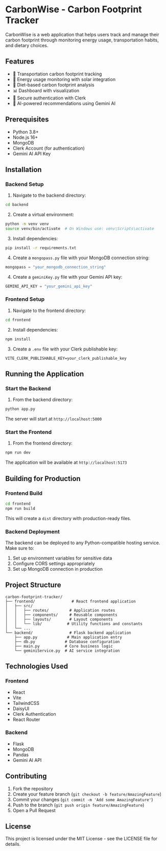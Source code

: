 # CarbonWise - Carbon Footprint Tracker

CarbonWise is a web application that helps users track and manage their carbon footprint through monitoring energy usage, transportation habits, and dietary choices.

## Features

- 🚗 Transportation carbon footprint tracking
- 🔋 Energy usage monitoring with solar integration
- 🥗 Diet-based carbon footprint analysis
- 📊 Dashboard with visualization
- 🔐 Secure authentication with Clerk
- 🤖 AI-powered recommendations using Gemini AI

## Prerequisites

- Python 3.8+
- Node.js 16+
- MongoDB
- Clerk Account (for authentication)
- Gemini AI API Key

## Installation

### Backend Setup

1. Navigate to the backend directory:

```bash
cd backend
```

2. Create a virtual environment:

```bash
python -m venv venv
source venv/bin/activate  # On Windows use: venv\Scripts\activate
```

3. Install dependencies:

```bash
pip install -r requirements.txt
```

4. Create a `mongopass.py` file with your MongoDB connection string:

```python
mongopass = "your_mongodb_connection_string"
```

4. Create a `geminiKey.py` file with your Gemini API key:

```python
GEMINI_API_KEY = "your_gemini_api_key"
```

### Frontend Setup

1. Navigate to the frontend directory:

```bash
cd frontend
```

2. Install dependencies:

```bash
npm install
```

3. Create a `.env` file with your Clerk publishable key:

```
VITE_CLERK_PUBLISHABLE_KEY=your_clerk_publishable_key
```

## Running the Application

### Start the Backend

1. From the backend directory:

```bash
python app.py
```

The server will start at `http://localhost:5000`

### Start the Frontend

1. From the frontend directory:

```bash
npm run dev
```

The application will be available at `http://localhost:5173`

## Building for Production

### Frontend Build

```bash
cd frontend
npm run build
```

This will create a `dist` directory with production-ready files.

### Backend Deployment

The backend can be deployed to any Python-compatible hosting service. Make sure to:

1. Set up environment variables for sensitive data
2. Configure CORS settings appropriately
3. Set up MongoDB connection in production

## Project Structure

```
carbon-footprint-tracker/
├── frontend/                # React frontend application
│   ├── src/
│   │   ├── routes/         # Application routes
│   │   ├── components/     # Reusable components
│   │   ├── layouts/        # Layout components
│   │   └── lib/           # Utility functions and constants
│   └── ...
└── backend/                # Flask backend application
    ├── app.py             # Main application entry
    ├── db.py             # Database configuration
    ├── main.py           # Core business logic
    └── geminiService.py  # AI service integration
```

## Technologies Used

### Frontend

- React
- Vite
- TailwindCSS
- DaisyUI
- Clerk Authentication
- React Router

### Backend

- Flask
- MongoDB
- Pandas
- Gemini AI API

## Contributing

1. Fork the repository
2. Create your feature branch (`git checkout -b feature/AmazingFeature`)
3. Commit your changes (`git commit -m 'Add some AmazingFeature'`)
4. Push to the branch (`git push origin feature/AmazingFeature`)
5. Open a Pull Request

## License

This project is licensed under the MIT License - see the LICENSE file for details.
